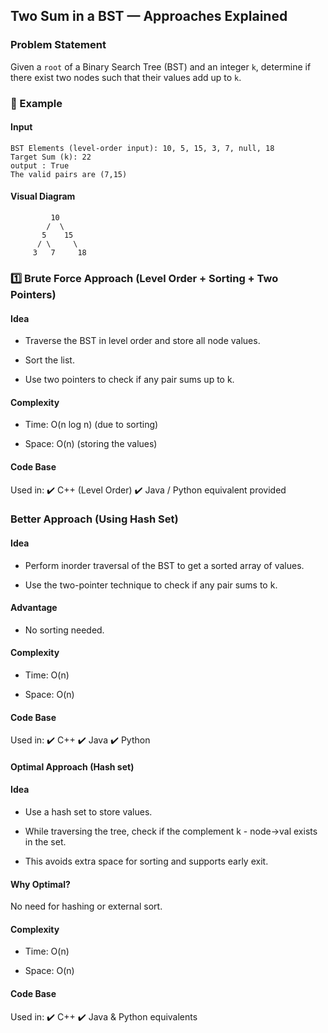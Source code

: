 ##  Two Sum in a BST — Approaches Explained
###  Problem Statement
Given a  `root` of a Binary Search Tree (BST) and an integer `k`, determine if there exist two nodes such that their values add up to `k`.
### 📘 Example

#### Input

```text
BST Elements (level-order input): 10, 5, 15, 3, 7, null, 18  
Target Sum (k): 22
output : True 
The valid pairs are (7,15)
```
#### Visual Diagram
```text
         10
        /  \
       5    15
      / \     \
     3   7     18
```


### 1️⃣ Brute Force Approach (Level Order + Sorting + Two Pointers)
#### Idea
- Traverse the BST in level order and store all node values.

- Sort the list.

- Use two pointers to check if any pair sums up to k.

#### Complexity
- Time: O(n log n) (due to sorting)

- Space: O(n) (storing the values)

#### Code Base
Used in:
✔️ C++ (Level Order)
✔️ Java / Python equivalent provided

### Better Approach (Using Hash Set)
#### Idea
- Perform inorder traversal of the BST to get a sorted array of values.

- Use the two-pointer technique to check if any pair sums to k.


#### Advantage
- No sorting needed.


#### Complexity
- Time: O(n)

- Space: O(n)

#### Code Base
Used in:
✔️ C++ 
✔️ Java 
✔️ Python

#### Optimal Approach (Hash set)
#### Idea
- Use a hash set to store values.

- While traversing the tree, check if the complement k - node->val exists in the set.

- This avoids extra space for sorting and supports early exit.

#### Why Optimal?
No need for hashing or external sort.

#### Complexity
- Time: O(n)

- Space: O(n)

#### Code Base
Used in:
✔️ C++ 
✔️ Java & Python equivalents
